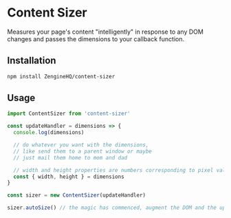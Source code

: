 # Content Sizer

Measures your page's content "intelligently" in response to any DOM changes and passes the dimensions to your callback function.

## Installation

```sh
npm install ZengineHQ/content-sizer
```

## Usage

```js
import ContentSizer from 'content-sizer'

const updateHandler = dimensions => {
  console.log(dimensions)

  // do whatever you want with the dimensions,
  // like send them to a parent window or maybe
  // just mail them home to mom and dad

  // width and height properties are numbers corresponding to pixel values
  const { width, height } = dimensions
}

const sizer = new ContentSizer(updateHandler)

sizer.autoSize() // the magic has commenced, augment the DOM and the updates will come
```
